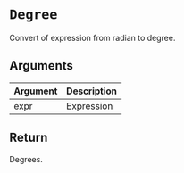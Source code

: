# `Degree`

Convert of expression from radian to degree.

## Arguments

| Argument | Description |
| -------- | ----------- |
| expr     | Expression  |

## Return

Degrees.
